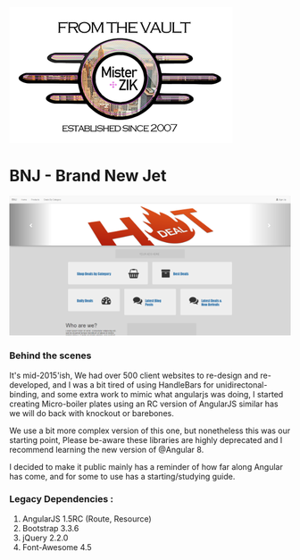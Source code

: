 ![alt text](from-the-vault-misterzik.png "FROM THE VAULT")

# BNJ - Brand New Jet

![alt text](demo.png "FROM THE VAULT - Brand New Jet") 

### Behind the scenes

It's mid-2015'ish, We had over 500 client websites to re-design and re-developed, and I was a bit tired of using HandleBars for unidirectonal-binding, and some extra work to mimic what angularjs was doing, I started creating Micro-boiler plates using an RC version of AngularJS similar has we will do back with knockout or barebones. 

We use a bit more complex version of this one, but nonetheless this was our starting point, Please be-aware these libraries are highly deprecated and I recommend learning the new version of @Angular 8.

I decided to make it public mainly has a reminder of how far along Angular has come, and for some to use has a starting/studying guide.


### Legacy Dependencies :

1) AngularJS 1.5RC (Route, Resource)
2) Bootstrap 3.3.6
3) jQuery 2.2.0
4) Font-Awesome 4.5


